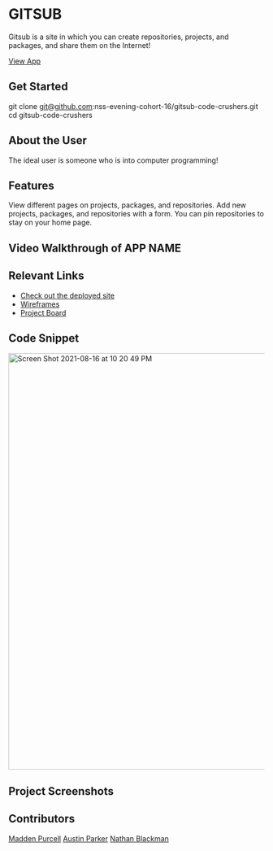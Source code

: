 # GITSUB 

Gitsub is a site in which you can create repositories, projects, and packages, and share them on the Internet!

[View App](gitsub-codecrushers.netlify.app)

## Get Started 
git clone git@github.com:nss-evening-cohort-16/gitsub-code-crushers.git
cd gitsub-code-crushers

## About the User
The ideal user is someone who is into computer programming!

## Features 
View different pages on projects, packages, and repositories.
Add new projects, packages, and repositories with a form.
You can pin repositories to stay on your home page.

## Video Walkthrough of APP NAME
<!-- We will all add loom link -->

## Relevant Links
- [Check out the deployed site](gitsub-codecrushers.netlify.app)
- [Wireframes](https://docs.google.com/presentation/d/1Bw1z6R-InxbsCdcFbQfylTqSp_CbZRpCkMaiLhLUYT0/edit)
- [Project Board](https://github.com/nss-evening-cohort-16/gitsub-code-crushers/projects/2)

## Code Snippet <!-- OPTIONAL, but doesn't hurt -->
<img width="819" alt="Screen Shot 2021-08-16 at 10 20 49 PM" src="https://user-images.githubusercontent.com/86999347/129659681-f307eaca-d233-41fa-9497-613501156e3c.png">

## Project Screenshots
<!-- Austin will add screenshot -->


## Contributors
[Madden Purcell](https://github.com/pmpurcell)
[Austin Parker](https://github.com/austincparker)
[Nathan Blackman](https://github.com/NathanBlackman)
